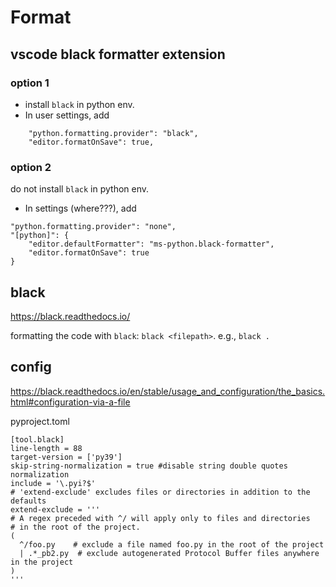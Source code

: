 # Format

## vscode black formatter extension
### option 1
- install `black` in python env.
- In user settings, add
```
    "python.formatting.provider": "black",
    "editor.formatOnSave": true,
```

### option 2
do not install `black` in python env.
- In settings (where???), add
```
"python.formatting.provider": "none",
"[python]": {
    "editor.defaultFormatter": "ms-python.black-formatter",
    "editor.formatOnSave": true
}
```

## black
https://black.readthedocs.io/

formatting the code with `black`: `black <filepath>`. e.g., `black .`

## config
https://black.readthedocs.io/en/stable/usage_and_configuration/the_basics.html#configuration-via-a-file

pyproject.toml
```
[tool.black]
line-length = 88
target-version = ['py39']
skip-string-normalization = true #disable string double quotes normalization
include = '\.pyi?$'
# 'extend-exclude' excludes files or directories in addition to the defaults
extend-exclude = '''
# A regex preceded with ^/ will apply only to files and directories
# in the root of the project.
(
  ^/foo.py    # exclude a file named foo.py in the root of the project
  | .*_pb2.py  # exclude autogenerated Protocol Buffer files anywhere in the project
)
'''
```
